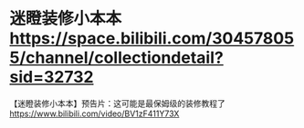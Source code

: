 
# 迷瞪装修小本本 https://space.bilibili.com/304578055/channel/collectiondetail?sid=32732

【迷瞪装修小本本】预告片：这可能是最保姆级的装修教程了 https://www.bilibili.com/video/BV1zF411Y73X
